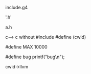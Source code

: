 include.g4

'.h'

a.h



c--> c without #include #define (cwid)

#define MAX 10000

#define bug printf("bug\n");

cwid->llvm  